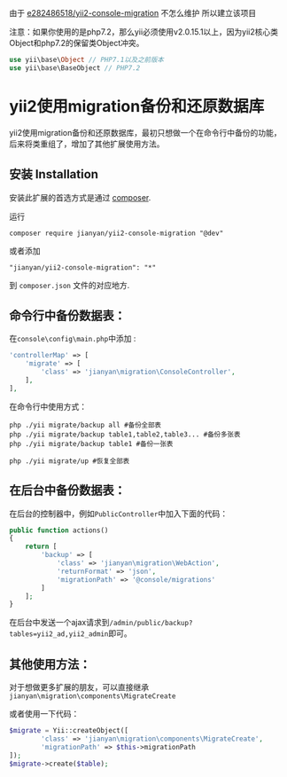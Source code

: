 
由于 [e282486518/yii2-console-migration](https://github.com/e282486518/yii2-console-migration) 不怎么维护 所以建立该项目


注意：如果你使用的是php7.2，那么yii必须使用v2.0.15.1以上，因为yii2核心类Object和php7.2的保留类Object冲突。

```php
use yii\base\Object // PHP7.1以及之前版本
use yii\base\BaseObject // PHP7.2
```

yii2使用migration备份和还原数据库
===========================
yii2使用migration备份和还原数据库，最初只想做一个在命令行中备份的功能，后来将类重组了，增加了其他扩展使用方法。


安装 Installation
------------

安装此扩展的首选方式是通过 [composer](http://getcomposer.org/download/).

运行

```
composer require jianyan/yii2-console-migration "@dev"
```

或者添加

```
"jianyan/yii2-console-migration": "*"
```

到 `composer.json` 文件的对应地方.


命令行中备份数据表：
-----

在```console\config\main.php```中添加  :

```php
'controllerMap' => [
    'migrate' => [
        'class' => 'jianyan\migration\ConsoleController',
    ],
],
```

在命令行中使用方式：
```
php ./yii migrate/backup all #备份全部表
php ./yii migrate/backup table1,table2,table3... #备份多张表
php ./yii migrate/backup table1 #备份一张表

php ./yii migrate/up #恢复全部表
```

在后台中备份数据表：
-----
在后台的控制器中，例如```PublicController```中加入下面的代码：
```php
public function actions()
{
    return [
        'backup' => [
            'class' => 'jianyan\migration\WebAction',
            'returnFormat' => 'json',
            'migrationPath' => '@console/migrations'
        ]
    ];
}
```
在后台中发送一个ajax请求到```/admin/public/backup?tables=yii2_ad,yii2_admin```即可。

其他使用方法：
-----

对于想做更多扩展的朋友，可以直接继承```jianyan\migration\components\MigrateCreate```

或者使用一下代码：
```php
$migrate = Yii::createObject([
        'class' => 'jianyan\migration\components\MigrateCreate',
        'migrationPath' => $this->migrationPath
]);
$migrate->create($table);
```
